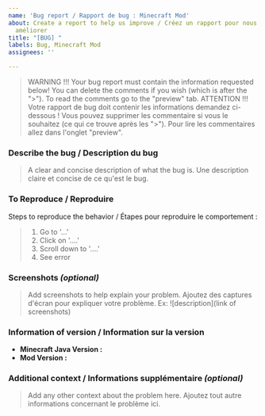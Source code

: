 ```yaml
---
name: 'Bug report / Rapport de bug : Minecraft Mod'
about: Create a report to help us improve / Créez un rapport pour nous aider à nous
  améliorer
title: "[BUG] "
labels: Bug, Minecraft Mod
assignees: ''

---
```


> WARNING !!! Your bug report must contain the information requested below! You can delete the comments if you wish (which is after the ">"). To read the comments go to the "preview" tab.
> ATTENTION !!! Votre rapport de bug doit contenir les informations demandez ci-dessous ! Vous pouvez supprimer les commentaire si vous le souhaitez (ce qui ce trouve après les ">"). Pour lire les commentaires allez dans l'onglet "preview".

### **Describe the bug / Description du bug**
> A clear and concise description of what the bug is.
> Une description claire et concise de ce qu'est le bug.

### **To Reproduce / Reproduire**
Steps to reproduce the behavior / Étapes pour reproduire le comportement :
> 1. Go to '...'
> 2. Click on '....'
> 3. Scroll down to '....'
> 4. See error

### **Screenshots** ***(optional)***
> Add screenshots to help explain your problem.
> Ajoutez des captures d'écran pour expliquer votre problème.
> Ex: ![description](link of screenshots)

### **Information of version / Information sur la version**
 - **Minecraft Java Version :** 
 - **Mod Version :** 

### **Additional context / Informations supplémentaire** ***(optional)***
> Add any other context about the problem here.
> Ajoutez tout autre informations concernant le problème ici.
